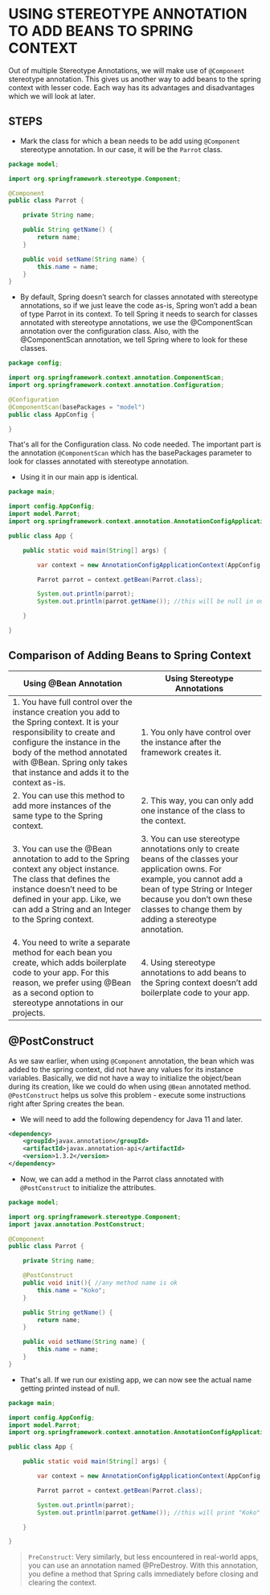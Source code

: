 # USING STEREOTYPE ANNOTATION TO ADD BEANS TO SPRING CONTEXT

Out of multiple Stereotype Annotations, we will make use of `@Component` stereotype annotation. This gives us another way to add beans to the spring context with lesser code. Each way has its advantages and disadvantages which we will look at later.

## STEPS

- Mark the class for which a bean needs to be add using `@Component` stereotype annotation. In our case, it will be the `Parrot` class.

```java
package model;

import org.springframework.stereotype.Component;

@Component
public class Parrot {

    private String name;

    public String getName() {
        return name;
    }

    public void setName(String name) {
        this.name = name;
    }
}
```

- By default, Spring doesn’t search for classes annotated with stereotype annotations, so if we just leave the code as-is, Spring won’t add a bean of type Parrot in its context. To tell Spring it needs to search for classes annotated with stereotype annotations, we use the @ComponentScan annotation over the configuration class. Also, with the @ComponentScan annotation, we tell Spring where to look for these classes.

```java
package config;

import org.springframework.context.annotation.ComponentScan;
import org.springframework.context.annotation.Configuration;

@Configuration
@ComponentScan(basePackages = "model")
public class AppConfig {

}
```

That's all for the Configuration class. No code needed. The important part is the annotation `@ComponentScan` which has the basePackages parameter to look for classes annotated with stereotype annotation.

- Using it in our main app is identical.

```java
package main;

import config.AppConfig;
import model.Parrot;
import org.springframework.context.annotation.AnnotationConfigApplicationContext;

public class App {

    public static void main(String[] args) {

        var context = new AnnotationConfigApplicationContext(AppConfig.class);

        Parrot parrot = context.getBean(Parrot.class);

        System.out.println(parrot);
        System.out.println(parrot.getName()); //this will be null in our case since we never set the parrot name

    }

}
```

## Comparison of Adding Beans to Spring Context

| Using @Bean Annotation                                                                                                                                                                                                                                              | Using Stereotype Annotations                                                                                                                                                                                                                        |
| ------------------------------------------------------------------------------------------------------------------------------------------------------------------------------------------------------------------------------------------------------------------- | --------------------------------------------------------------------------------------------------------------------------------------------------------------------------------------------------------------------------------------------------- |
| 1. You have full control over the instance creation you add to the Spring context. It is your responsibility to create and configure the instance in the body of the method annotated with @Bean. Spring only takes that instance and adds it to the context as-is. | 1. You only have control over the instance after the framework creates it.                                                                                                                                                                          |
| 2. You can use this method to add more instances of the same type to the Spring context.                                                                                                                                                                            | 2. This way, you can only add one instance of the class to the context.                                                                                                                                                                             |
| 3. You can use the @Bean annotation to add to the Spring context any object instance. The class that defines the instance doesn’t need to be defined in your app. Like, we can add a String and an Integer to the Spring context.                                   | 3. You can use stereotype annotations only to create beans of the classes your application owns. For example, you cannot add a bean of type String or Integer because you don’t own these classes to change them by adding a stereotype annotation. |
| 4. You need to write a separate method for each bean you create, which adds boilerplate code to your app. For this reason, we prefer using @Bean as a second option to stereotype annotations in our projects.                                                      | 4. Using stereotype annotations to add beans to the Spring context doesn’t add boilerplate code to your app.                                                                                                                                        |

## @PostConstruct

As we saw earlier, when using `@Component` annotation, the bean which was added to the spring context, did not have any values for its instance variables. Basically, we did not have a way to initialize the object/bean during its creation, like we could do when using `@Bean` annotated method. `@PostConstruct` helps us solve this problem - execute some instructions right after Spring creates the bean.

- We will need to add the following dependency for Java 11 and later.

```xml
<dependency>
    <groupId>javax.annotation</groupId>
    <artifactId>javax.annotation-api</artifactId>
    <version>1.3.2</version>
</dependency>
```

- Now, we can add a method in the Parrot class annotated with `@PostConstruct` to initialize the attributes.

```java
package model;

import org.springframework.stereotype.Component;
import javax.annotation.PostConstruct;

@Component
public class Parrot {

    private String name;

    @PostConstruct
    public void init(){ //any method name is ok
        this.name = "Koko";
    }

    public String getName() {
        return name;
    }

    public void setName(String name) {
        this.name = name;
    }
}
```

- That's all. If we run our existing app, we can now see the actual name getting printed instead of null.

```java
package main;

import config.AppConfig;
import model.Parrot;
import org.springframework.context.annotation.AnnotationConfigApplicationContext;

public class App {

    public static void main(String[] args) {

        var context = new AnnotationConfigApplicationContext(AppConfig.class);

        Parrot parrot = context.getBean(Parrot.class);

        System.out.println(parrot);
        System.out.println(parrot.getName()); //this will print "Koko"

    }

}
```

> `PreConstruct`: Very similarly, but less encountered in real-world apps, you can use an annotation
> named @PreDestroy. With this annotation, you define a method that Spring calls immediately before closing and clearing the context.
